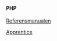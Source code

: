 #### PHP

[Referensmanualen](https://www.php.net/manual/en/index.php)

[Apprentice](https://phpapprentice.com/)
